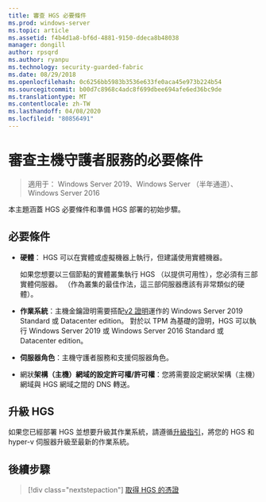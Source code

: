 ```yaml
---
title: 審查 HGS 必要條件
ms.prod: windows-server
ms.topic: article
ms.assetid: f4b4d1a8-bf6d-4881-9150-ddeca8b48038
manager: dongill
author: rpsqrd
ms.author: ryanpu
ms.technology: security-guarded-fabric
ms.date: 08/29/2018
ms.openlocfilehash: 0c6256bb5983b3536e633fe0aca45e973b224b54
ms.sourcegitcommit: b00d7c8968c4adc8f699dbee694afe6ed36bc9de
ms.translationtype: MT
ms.contentlocale: zh-TW
ms.lasthandoff: 04/08/2020
ms.locfileid: "80856491"
---
```

# <a name="review-prerequisites-for-the-host-guardian-service"></a>審查主機守護者服務的必要條件

>適用于： Windows Server 2019、Windows Server （半年通道）、Windows Server 2016


本主題涵蓋 HGS 必要條件和準備 HGS 部署的初始步驟。

## <a name="prerequisites"></a>必要條件 

-   **硬體**： HGS 可以在實體或虛擬機器上執行，但建議使用實體機器。

    如果您想要以三個節點的實體叢集執行 HGS （以提供可用性），您必須有三部實體伺服器。 （作為叢集的最佳作法，這三部伺服器應該有非常類似的硬體）。
  
-   **作業系統**：主機金鑰證明需要搭配[v2 證明](guarded-fabric-tpm-trusted-attestation-capturing-hardware.md#versioned-attestation-policies)運作的 Windows Server 2019 Standard 或 Datacenter edition。 對於以 TPM 為基礎的證明，HGS 可以執行 Windows Server 2019 或 Windows Server 2016 Standard 或 Datacenter edition。

-   **伺服器角色**：主機守護者服務和支援伺服器角色。

-   網狀**架構（主機）網域的設定許可權/許可權**：您將需要設定網狀架構（主機）網域與 HGS 網域之間的 DNS 轉送。 
    
## <a name="upgrading-hgs"></a>升級 HGS

如果您已經部署 HGS 並想要升級其作業系統，請遵循[升級指引](guarded-fabric-upgrade-to-2019.md)，將您的 HGS 和 hyper-v 伺服器升級至最新的作業系統。

## <a name="next-step"></a>後續步驟

> [!div class="nextstepaction"]
> [取得 HGS 的憑證](guarded-fabric-obtain-certs.md)